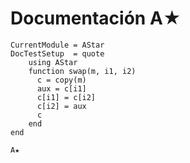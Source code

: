 # Documentación A★

```@meta
CurrentModule = AStar
DocTestSetup  = quote
    using AStar
    function swap(m, i1, i2)
      c = copy(m)
      aux = c[i1]
      c[i1] = c[i2]
      c[i2] = aux
      c
    end
end
```

```@docs
A★
```
